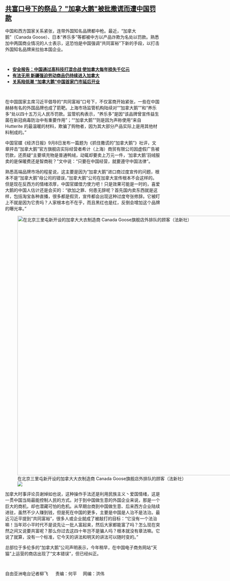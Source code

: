 <!--1631213340000-->
[共富口号下的祭品？ "加拿大鹅"被批撒谎而遭中国罚款](https://www.rfa.org/mandarin/yataibaodao/junshiwaijiao/lf-09092021081114.html)
------

<p></p><p>中国和西方国家关系紧张，连带外国知名品牌都中枪。最近，“加拿大鹅”（Canada Goose）、日本“养乐多”等都被中方以产品诈欺为名处以罚款。熟悉加中两国商业情况的人士表示，这恐怕是中国强调“共同富裕”下新的手段，以打击外国知名品牌来拉抬本国企业。</p><p><br/></p><ul><li><a href="https://www.rfa.org/mandarin/yataibaodao/junshiwaijiao/lf-06252021095526.html"><strong>安全报告：中国通过高科技打混合战 使加拿大每年损失千亿元</strong></a></li><li><a href="https://www.rfa.org/mandarin/yataibaodao/shaoshuminzu/lf-06232021133251.html"><strong>有法无用 新疆强迫劳动商品仍持续进入加拿大</strong></a></li><li><span class="result-title"> <a class="state-published" href="https://www.rfa.org/mandarin/Xinwen/2-12152018120751.html"><strong>关系陷低潮 “加拿大鹅”中国首家门市延后开业</strong></a> </span> <span class="discreet"> <span> <span class="searchresultdate"> </span></span></span></li></ul><p><br/></p><p>在中国国家主席习近平倡导的<span>“</span><span>共同富裕</span><span>”</span><span>口号下，不仅富商开始紧张，一些在中国赫赫有名的外国品牌也成了箭靶。上海市场监管机构陆续对</span><span>““</span><span>加拿大鹅</span><span>””</span><span>和</span><span>“</span><span>养乐多</span><span>”</span><span>处以四十五</span><span></span><span>万元人民币罚款。监管机构表示，</span><span>“</span><span>养乐多</span><span>”</span><span>是因</span><span>“</span><span>该品牌曾宣传益生菌在新冠病毒防治中有重要作用</span><span>”</span><span>；</span><span>““</span><span>加拿大鹅</span><span>””</span><span>则是因为声称使用</span><span>“</span><span>来自</span><span> Hutterite </span><span>的最温暖的材料，欺骗了购物者，因为其大部分产品实际上是用其他材料制成的。</span><span>”</span></p><p><span>中国官媒《经济日报》9月</span><span>8</span><span>日发布一篇题为《抓住撒谎的</span><span>”</span><span>加拿大鹅</span><span>”</span><span>》社评，文章抨击</span><span>”</span><span>加拿大鹅</span><span>”</span><span>官方旗舰店实际经营者希计（上海）商贸有限公司因虚假广告被罚款，还质疑</span><span>“</span><span>主要填充物是普通鸭绒，动辄却要卖上万元一件，</span><span>‘</span><span>加拿大鹅</span><span>’</span><span>羽绒服卖的是保暖费还是智商税？</span><span>”</span><span>文中说：</span><span>“</span><span>只要在中国经营，就要遵守中国法律</span><span>”</span><span>。</span></p><p><span>熟悉高端品牌市场的程星说，这主要是因为</span><span>“</span><span>加拿大鹅</span><span>”</span><span>进口商过度宣传的问题，根本不是</span><span>“</span><span>加拿大鹅</span><span>”</span><span>母公司的错误，</span><span>”</span><span>加拿大鹅</span><span>”</span><span>公司在加拿大宣传根本不会这样的。但是现在反西方的情绪浓厚，中国官媒借力使力吧！只是效果可能是一时的，喜爱大鹅的中国人估计还是会买的：</span><span>“</span><span>欲加之罪、何患无辞呢？首先国内卖东西就是这样，包括淘宝各种直播，很多都是假货，宣传都会出现这种过度夸张修辞。它被盯上不就是因为它贵吗？人家根本也不在乎，而且黑红也是红，反倒会增加这个品牌的曝光率。</span><span>”</span></p><p><span><figure class="image-richtext image-inline captioned" style="width:1500px;"><img alt="在北京三里屯新开设的加拿大大衣制造商 Canada Goose旗舰店外排队的顾客（法新社）" height="844" src="https://www.rfa.org/mandarin/yataibaodao/junshiwaijiao/lf-09092021081114.html/2018-12-30t124119z_1657484812_rc18442b1ca0_rtrmadp_3_canada-goose-china.jpg/@@images/170a9d06-cb0f-414f-b286-fbf33c135569.jpeg" title="2018-12-30T124119Z_1657484812_RC18442B1CA0_RTRMADP_3_CANADA-GOOSE-CHINA.jpg" width="1500"/><figcaption class="image-caption">在北京三里屯新开设的加拿大大衣制造商 Canada Goose旗舰店外排队的顾客（法新社）</figcaption><small></small><div id="zoomattribute"><a data-caption="在北京三里屯新开设的加拿大大衣制造商 Canada Goose旗舰店外排队的顾客（法新社）" data-fancybox="" href="https://www.rfa.org/mandarin/yataibaodao/junshiwaijiao/lf-09092021081114.html/2018-12-30t124119z_1657484812_rc18442b1ca0_rtrmadp_3_canada-goose-china.jpg" id="single_image" title="在北京三里屯新开设的加拿大大衣制造商 Canada Goose旗舰店外排队的顾客（法新社）"><img src="/++plone++rfa-resources/img/icon-zoom.png"/></a></div></figure></span></p><p><span>加拿大时事评论员谢焯如也说，这种操作手法还是利用民族主义丶爱国情绪，这是一贯中国当局最能控制人民的方式。对于到中国做生意的外国企业来说，那是一个巨大的商机，却也潜藏可怕的危机。从早期台商到中国做生意、后来西方企业陆续进驻，虽然不少人赚到钱，但是死在中国的更多，主要是中国是人治不是法治。最近习近平提到</span><span>“</span><span>共同富裕</span><span>”</span><span>，很多人或企业就成了被敲打的目标：</span><span>“</span><span>它没有一个法治嘛！当年邓小平时代不是说先让一批人富起来，然后大家都能富了吗？怎么现在突然之间又说要共富呢？那么你过去这四十</span><span></span><span>年岂不是骗人吗？根本就没有章法嘛。它说了就算，没有一个标准，它今天的讲法和明天的讲法可以随时变的。</span><span>”</span></p><p><span>总部位于多伦多的</span><span>“</span><span>加拿大鹅</span><span>”</span><span>公司声明表示，今年稍早，在中国电子商务网站</span><span>“</span><span>天猫</span><span>”</span><span>上运营的商店出现了</span><span>“</span><span>文本错误</span><span>”</span><span>，但已经纠正。</span></p><p><br/></p><p><span>自由亚洲电台记者柳飞      责编：何平     网编：洪伟</span></p>
